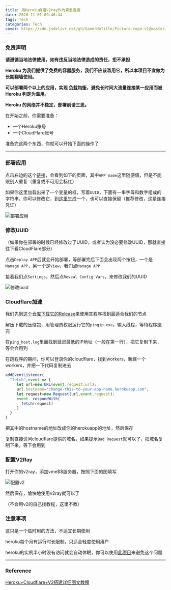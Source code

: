 ```yaml
---
title: 用Heroku自建V2ray作为紧急连接
date: 2020-11-01 09:46:44
tags: Tech
categories: Tech
cover: https://cdn.jsdelivr.net/gh/GamerNoTitle/Picture-repo-v1@master/img/Heroku-V2ray/cover.png
---
```


### 免责声明

**请遵循当地法律使用，如有违反当地法律造成的责任，拒不承担**

**Heroku 为我们提供了免费的容器服务，我们不应该滥用它，所以本项目不宜做为长期翻墙使用。**

**可以部署两个以上的应用，实现 [负载均衡](https://toutyrater.github.io/app/balance.html)，避免长时间大流量连接某一应用而被 Heroku 判定为滥用。**

**Heroku 的网络并不稳定，部署前请三思。**

<!-- more-->

在开始之前，你需要准备：

- 一个Heroku账号
- 一个CloudFlare账号

准备完这两个东西，你就可以开始下面的操作了

---

### 部署应用

点击右边的这个[链接](https://dashboard.heroku.com/new?template=https%3A%2F%2Fgithub.com%2Fbclswl0827%2Fv2ray-heroku)，会看到如下的页面，其中`APP name`这里随便填，但是不能跟别人重复（重复或不可用会标红）

如果你这里加载出来了一个变量的框，写着`UUID`，下面有一串字母和数字组成的字符串，你可以修改它，到[这里](https://www.uuidgenerator.net/version4)生成一个，也可以直接保留（推荐修改，这是连接凭证）

![部署应用](https://cdn.jsdelivr.net/gh/GamerNoTitle/Picture-repo-v1@master/img/Heroku-V2ray/deploy.png)

### 修改UUID

（如果你在部署的时候已经修改过了UUID，或者认为没必要修改UUID，那就直接往下看CloudFlare部分）

点击`Deploy APP`后就会开始部署，等部署完后下面会出现两个按钮，一个是`Manage APP`，另一个是`View`，我们点`Manage APP`

接着我们点`Settings`，然后点`Reveal Config Vars`，来修改我们的UUID

![修改uuid](https://cdn.jsdelivr.net/gh/GamerNoTitle/Picture-repo-v1@master/img/Heroku-V2ray/change-uuid.png)

### Cloudflare加速

我们先到[这个仓库下载它的Release](https://github.com/olixu/cloudflare-ip-ping/releases)来使用其程序找到最适合我们的节点

解压下载的压缩包，用管理员权限运行它的`pingip.exe`，输入线程，等待程序跑完

在`ping_host.log`里面找到延迟最低的IP地址（一般在第一行），把它复制下来，等会会用到

在跑程序的期间，你可以登录你的cloudflare，找到workers，新建一个workers，并把一下代码复制进去

```javascript
addEventListener(
  "fetch",event => {
     let url=new URL(event.request.url);
     url.hostname="change-this-to-your-app-name.herokuapp.com";
     let request=new Request(url,event.request);
     event. respondWith(
       fetch(request)
     )
  }
)
```

把其中的hostname的地址改成你的herokuapp的地址，然后保存

复制直接访问cloudflare提供的域名，如果提示`Bad Request`就可以了，把域名复制下来，等下会用到

### 配置V2Ray

打开你的v2ray，添加vme$$服务器，按照下面的图填写

![配置v2](https://cdn.jsdelivr.net/gh/GamerNoTitle/Picture-repo-v1@master/img/Heroku-V2ray/v2conf.png)

然后保存，愉快地使用v2ray就可以了

（不会用v2的自己找教程，这里不教）

### 注意事项

这只是一个临时用的方法，不适宜长期使用

heroku每个月有运行时长限制，只适合轻度使用用户

heroku的实例半小时没有访问就会自动休眠，你可以使用[此项目](https://github.com/GamerNoTitle/WakeHeroku)来避免这个问题

---

### Reference

[Heroku+Cloudflare+V2搭建详细图文教程](https://www.shopee6.com/web/web-tutorial/heroku-cloudflare-v2.html)